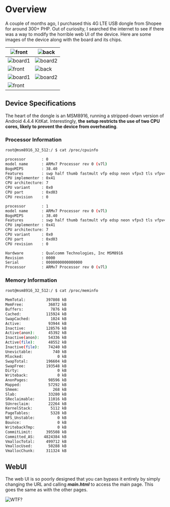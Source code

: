 # Overview

A couple of months ago, I purchased this 4G LTE USB dongle from Shopee for around 300+ PHP. Out of curiosity, I searched the internet to see if there was a way to modify the horrible web UI of the device. Here are some images of the device along with the board and its chips.

| ![front](https://i.ibb.co/55fNj7D/front.jpg "front")    | ![back](https://i.ibb.co/2s72SLL/back.jpg "back")       |
| ------------------------------------------------------- | ------------------------------------------------------- |
| ![board1](https://i.ibb.co/5vZXKMQ/board1.jpg "board1") | ![board2](https://i.ibb.co/1Z8WZq0/board2.jpg "board2") |
| ![front](https://i.ibb.co/sbChyH9/cpu.jpg "front")      | ![back](https://i.ibb.co/Z8mh33d/storage.jpg "back")    |
| ![board1](https://i.ibb.co/jTwXYQ8/soc1.jpg "board1")   | ![board2](https://i.ibb.co/GWfPq4M/soc2.jpg "board2")   |
| ![front](https://i.ibb.co/dQ82vyz/soc3.jpg "front")     |                                                         |

## Device Specifications

The heart of the dongle is an MSM8916, running a stripped-down version of Android 4.4.4 KitKat. Interestingly, **the setup restricts the use of two CPU cores, likely to prevent the device from overheating**.

### Processor Information

```bash
root@msm8916_32_512:/ $ cat /proc/cpuinfo

processor       : 0
model name      : ARMv7 Processor rev 0 (v7l)
BogoMIPS        : 38.40
Features        : swp half thumb fastmult vfp edsp neon vfpv3 tls vfpv4 idiva idivt
CPU implementer : 0x41
CPU architecture: 7
CPU variant     : 0x0
CPU part        : 0xd03
CPU revision    : 0

processor       : 1
model name      : ARMv7 Processor rev 0 (v7l)
BogoMIPS        : 38.40
Features        : swp half thumb fastmult vfp edsp neon vfpv3 tls vfpv4 idiva idivt
CPU implementer : 0x41
CPU architecture: 7
CPU variant     : 0x0
CPU part        : 0xd03
CPU revision    : 0

Hardware        : Qualcomm Technologies, Inc MSM8916
Revision        : 0000
Serial          : 0000000000000000
Processor       : ARMv7 Processor rev 0 (v7l)
```

### Memory Information

```bash
root@msm8916_32_512:/ $ cat /proc/meminfo

MemTotal:         397808 kB
MemFree:           36072 kB
Buffers:            7876 kB
Cached:           115924 kB
SwapCached:         1024 kB
Active:            93944 kB
Inactive:         128576 kB
Active(anon):      45392 kB
Inactive(anon):    54336 kB
Active(file):      48552 kB
Inactive(file):    74240 kB
Unevictable:         740 kB
Mlocked:               0 kB
SwapTotal:        196604 kB
SwapFree:         193548 kB
Dirty:                 0 kB
Writeback:             0 kB
AnonPages:         98596 kB
Mapped:            57292 kB
Shmem:               268 kB
Slab:              33280 kB
SReclaimable:      11016 kB
SUnreclaim:        22264 kB
KernelStack:        5112 kB
PageTables:         5328 kB
NFS_Unstable:          0 kB
Bounce:                0 kB
WritebackTmp:          0 kB
CommitLimit:      395508 kB
Committed_AS:    4824384 kB
VmallocTotal:     499712 kB
VmallocUsed:       50288 kB
VmallocChunk:     311324 kB
```

## WebUI

The web UI is so poorly designed that you can bypass it entirely by simply changing the URL and calling **_main.html_** to access the main page. This goes the same as with the other pages.

![WTF?](https://i.ibb.co/NYnHgC1/horrible_authentication.gif)
